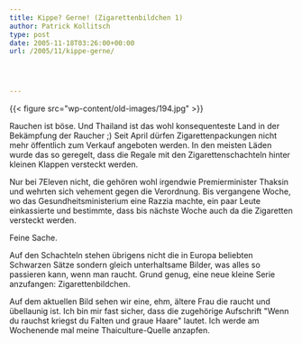 ```yaml
---
title: Kippe? Gerne! (Zigarettenbildchen 1)
author: Patrick Kollitsch
type: post
date: 2005-11-18T03:26:00+00:00
url: /2005/11/kippe-gerne/




---
```

{{< figure src="wp-content/old-images/194.jpg" >}}

Rauchen ist böse. Und Thailand ist das wohl konsequenteste Land in der Bekämpfung der Raucher ;) Seit April dürfen Zigarettenpackungen nicht mehr öffentlich zum Verkauf angeboten werden. In den meisten Läden wurde das so geregelt, dass die Regale mit den Zigarettenschachteln hinter kleinen Klappen versteckt werden. 

Nur bei 7Eleven nicht, die gehören wohl irgendwie Premierminister Thaksin und wehrten sich vehement gegen die Verordnung. Bis vergangene Woche, wo das Gesundheitsministerium eine Razzia machte, ein paar Leute einkassierte und bestimmte, dass bis nächste Woche auch da die Zigaretten versteckt werden. 

Feine Sache. 

Auf den Schachteln stehen übrigens nicht die in Europa beliebten Schwarzen Sätze sondern gleich unterhaltsame Bilder, was alles so passieren kann, wenn man raucht. Grund genug, eine neue kleine Serie anzufangen: Zigarettenbildchen.

Auf dem aktuellen Bild sehen wir eine, ehm, ältere Frau die raucht und übellaunig ist. Ich bin mir fast sicher, dass die zugehörige Aufschrift "Wenn du rauchst kriegst du Falten und graue Haare" lautet. Ich werde am Wochenende mal meine Thaiculture-Quelle anzapfen.
